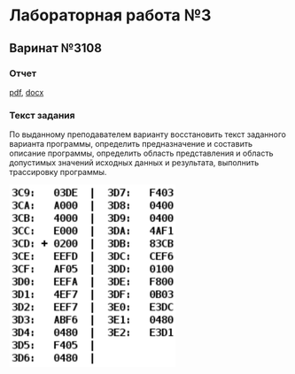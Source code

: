 # Лабораторная работа №3

## Варинат №3108

### Отчет
[pdf](./reports/report.pdf), [docx](./reports/report.docx)

### Текст задания

По выданному преподавателем варианту восстановить текст заданного варианта программы, определить предназначение и составить описание программы, определить область представления и область допустимых значений исходных данных и результата, выполнить трассировку программы.

<img src="./task.png" width="300" alt="task">